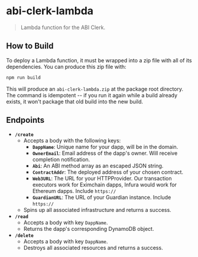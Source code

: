 # abi-clerk-lambda

> Lambda function for the ABI Clerk.

## How to Build
To deploy a Lambda function, it must be wrapped into a zip file with all of its dependencies.  You can produce this zip file with:

```sh
npm run build
```

This will produce an `abi-clerk-lambda.zip` at the package root directory.  The command is idempotent -- if you run it again while a build already exists, it won't package that old build into the new build.

## Endpoints
- **`/create`**
  - Accepts a body with the following keys:
    - **`DappName`**: Unique name for your dapp, will be in the domain.
    - **`OwnerEmail`**: Email address of the dapp's owner.  Will receive completion notification.
    - **`Abi`**: An ABI method array as an escaped JSON string.
    - **`ContractAddr`**: The deployed address of your chosen contract.
    - **`Web3URL`**: The URL for your HTTPProvider.  Our transaction executors work for Eximchain dapps, Infura would work for Ethereum dapps.  Include `https://`
    - **`GuardianURL`**: The URL of your Guardian instance.  Include `https://`
  - Spins up all associated infrastructure and returns a success.
- **`/read`**
  - Accepts a body with key `DappName`.
  - Returns the dapp's corresponding DynamoDB object.
- **`/delete`**
  - Accepts a body with key `DappName`.
  - Destroys all associated resources and returns a success.